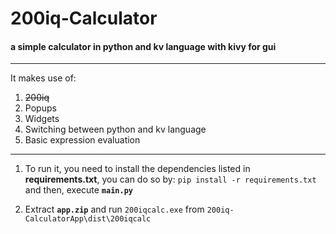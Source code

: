 # 200iq-Calculator

#### a simple calculator in python and kv language with kivy for gui
___
It makes use of:
1. ~~200iq~~
2. Popups
3. Widgets
4. Switching between python and kv language
5. Basic expression evaluation
___
1. To run it, you need to install the dependencies listed in **requirements.txt**, you can do so by:
`pip install -r requirements.txt` and then, execute **`main.py`**

2. Extract **`app.zip`** and run `200iqcalc.exe` from `200iq-CalculatorApp\dist\200iqcalc`
